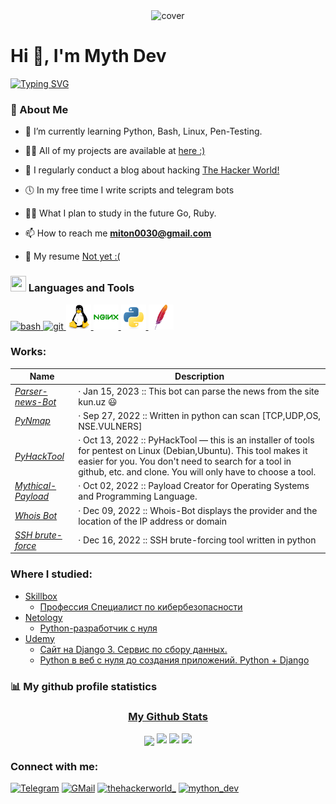 <div align="center">
<img width="100%" height = "250px" src="https://raw.githubusercontent.com/rahulbanerjee26/githubProfileReadmeGenerator/main/banners/banner9.gif" alt="cover" />
</div>

<h1>Hi 👋, I'm Myth Dev</h1>
<!-- <p align='center'> -->
<a  href="https://github.com/mython-dev"><img src="https://readme-typing-svg.demolab.com?font=Fira+Code&pause=1000&color=1EC027&background=FFCAEA00&center=true&vCenter=true&width=435&lines=Im+a+junior+backend+developer;Im+a+junior+cybersecurity+specialist;Im+a+system+administrator+Linux" alt="Typing SVG" /></a>
<!-- </p> -->

### 🚀 About Me

<!-- - 🔭 I’m currently working on [Parser News Bot](https://github.com/mython-dev/Parser-news) -->

- 🌱 I’m currently learning Python, Bash, Linux, Pen-Testing.

- 👨‍💻 All of my projects are available at [here :)](https://github.com/mython-dev?tab=repositories)

- 📝 I regularly conduct a blog about hacking [The Hacker World!](https://instagram.com/thehackerworld_)

- 🕔 In my free time I write scripts and telegram bots 

- 👨‍💻 What I plan to study in the future Go, Ruby.

- 📫 How to reach me **miton0030@gmail.com**

- 📄 My resume [Not yet :(](https://404.com/)



<h3> <img src = "https://media2.giphy.com/media/QssGEmpkyEOhBCb7e1/giphy.gif?cid=ecf05e47a0n3gi1bfqntqmob8g9aid1oyj2wr3ds3mg700bl&rid=giphy.gif" width = 25px height=25px> Languages and Tools   </h3>

<p align="left"> <a href="https://www.gnu.org/software/bash/" target="_blank" rel="noreferrer"> <img src="https://www.vectorlogo.zone/logos/gnu_bash/gnu_bash-icon.svg" alt="bash" width="40" height="40"/> </a><a href="https://git-scm.com/" target="_blank" rel="noreferrer"> <img src="https://www.vectorlogo.zone/logos/git-scm/git-scm-icon.svg" alt="git" width="40" height="40"/> </a> <a href="https://www.linux.org/" target="_blank" rel="noreferrer"> <img src="https://raw.githubusercontent.com/devicons/devicon/master/icons/linux/linux-original.svg" alt="linux" width="40" height="40"/> </a> <a href="https://www.nginx.com" target="_blank" rel="noreferrer"> <img src="https://raw.githubusercontent.com/devicons/devicon/master/icons/nginx/nginx-original.svg" alt="nginx" width="40" height="40"/> </a> <a href="https://www.python.org" target="_blank" rel="noreferrer"> <img src="https://raw.githubusercontent.com/devicons/devicon/master/icons/python/python-original.svg" alt="python" width="40" height="40"/> </a> 
<img width="40" height = "40" src="https://raw.githubusercontent.com/devicons/devicon/1119b9f84c0290e0f0b38982099a2bd027a48bf1/icons/apache/apache-original.svg"/>
</p>


<h3>Works:</h3>
      
| Name                  | Description                                            |
| ----------------------|------------------------------------------------------- |
| _[Parser-news-Bot](https://github.com/mython-dev/Parser-news)_ | ·  Jan 15, 2023 :: This bot can parse the news from the site kun.uz 😃
| _[PyNmap](https://github.com/mython-dev/PyNmap)_ | · Sep 27, 2022 :: Written in python can scan [TCP,UDP,OS, NSE.VULNERS]
|_[PyHackTool](https://github.com/mython-dev/pyhacktool)_ | · Oct 13, 2022 :: PyHackTool — this is an installer of tools for pentest on Linux (Debian,Ubuntu). This tool makes it easier for you. You don't need to search for a tool in github, etc. and clone. You will only have to choose a tool.|
|_[Mythical-Payload](https://github.com/mython-dev/mythical-payload)_ | · Oct 02, 2022 :: Payload Creator for Operating Systems and Programming Language.|
|_[Whois Bot](https://github.com/mython-dev/Whois-Bot)_ | · Dec 09, 2022 :: Whois-Bot displays the provider and the location of the IP address or domain |
|_[SSH brute-force](https://github.com/mython-dev/ssh-brute-force)_ | · Dec 16, 2022 :: SSH brute-forcing tool written in python |

<h3>Where I studied:</h3>

- [Skillbox](https://skillbox.com/)
   - [Профессия Специалист по кибербезопасности](https://skillbox.uz/course/profession-cybersecurity/)
- [Netology](https://netology.ru/)
   - [Python-разработчик с нуля](https://netology.ru/programs/python) 
- [Udemy](https://www.udemy.com/)
   - [Сайт на Django 3. Сервис по сбору данных.](https://www.udemy.com/course/site-on-django-3/)
   - [Python в веб с нуля до создания приложений. Python + Django](www.udemy.com/course/python-pythondjango/)


<h3>📊 My github profile statistics</h3>

<!-- <p aling='center'><img align="left" src="https://github-readme-stats.vercel.app/api/top-langs?username=mython-dev&show_icons=true&locale=en&layout=compact" alt="mython-dev" /></p>


<p align='center'>&nbsp;<img align="center" src="https://github-readme-stats.vercel.app/api?username=mython-dev&show_icons=true&locale=en" alt="mython-dev" /></p>
 -->
 
<h3 align="center"><u>My Github Stats</u></h3>
<p align="center">
      
<!-- <a href="https://github.com/mython-dev/github-stats-card" alt="github-stats-card"><img src="https://mython-dev-stats-card.onrender.com/user?user=mython-dev&layout=compact&theme=monokai"/></a>
<a href="https://github.com/mython-dev/github-stats-card" alt="github-stats-card"><img src="https://mython-dev-stats-card.onrender.com/lang?user=mython-dev&layout=compact&type=donut&theme=gruvbox&minimum=0.1"/></a> -->
<img align="center" src="https://github-readme-streak-stats.herokuapp.com/?user=mython-dev&theme=dracula">
<img src="https://metrics.lecoq.io/mython-dev?template=classic&achievements=1&achievements.threshold=C&achievements.secrets=true&achievements.display=compact&achievements.limit=0&config.timezone=Asia%2FDhaka">
<img src="https://github-profile-trophy.vercel.app/?username=mython-dev&theme=onedark&title=MultiLanguage,Stars,Commit,Followers,Repo,PR">
      
<img src="https://github-readme-activity-graph.cyclic.app/graph?username=mython-dev">
</p>

 
<h3 align="left">Connect with me:</h3>

[<img alt="Telegram" src="https://img.shields.io/badge/Telegram-2CA5E0?style=for-the-badge&logo=telegram&logoColor=white"/>][telegram]
[<img alt="GMail" src="https://img.shields.io/badge/Gmail-D14836?style=for-the-badge&logo=gmail&logoColor=white"/>][gmail]
[<img alt="thehackerworld_" src="https://img.shields.io/badge/thehackerworld_-E4405F?style=for-the-badge&logo=instagram&logoColor=white"/>][thehackerworld_]
[<img alt="mython_dev" src="https://img.shields.io/badge/mython_dev-E4405F?style=for-the-badge&logo=instagram&logoColor=white"/>][mython_dev]

[telegram]: https://t.me/myth_dev
[gmail]: mailto:miton0030@gmail.com
[thehackerworld_]: https://instagram.com/thehackerworld_
[mython_dev]: https://instagram.com/mython_dev

